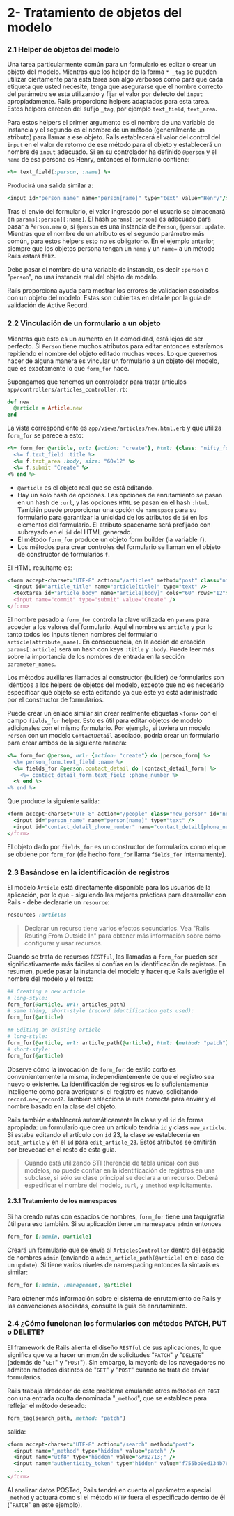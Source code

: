 # 2- Tratamiento de objetos del modelo

### 2.1 Helper de objetos del modelo

Una tarea particularmente común para un formulario es editar o crear un objeto del modelo. Mientras que los helper de la forma  `* _tag` se pueden utilizar ciertamente para esta tarea son algo verbosos como para que cada etiqueta que usted necesite, tenga que asegurarse que el nombre correcto del parámetro se esta utilizando y fijar el valor por defecto del `input` apropiadamente. Rails proporciona helpers adaptados para esta tarea. Estos helpers carecen del sufijo `_tag`, por ejemplo `text_field`, `text_area`.

Para estos helpers el primer argumento es el nombre de una variable de instancia y el segundo es el nombre de un método \(generalmente un atributo\) para llamar a ese objeto. Rails establecerá el valor del control del `input` en el valor de retorno de ese método para el objeto y establecerá un nombre de `input` adecuado. Si en su controlador ha definido `@person` y el `name` de esa persona es Henry, entonces el formulario contiene:

```ruby
<%= text_field(:person, :name) %>
```

Producirá una salida similar a:

```ruby
<input id="person_name" name="person[name]" type="text" value="Henry"/>
```

Tras el envío del formulario, el valor ingresado por el usuario se almacenará en `params[:person][:name]`. El hash `params[:person]` es adecuado para pasar a `Person.new` o, si `@person` es una instancia de `Person`, `@person.update`. Mientras que el nombre de un atributo es el segundo parámetro más común, para estos helpers esto no es obligatorio. En el ejemplo anterior, siempre que los objetos persona tengan un `name` y un `name=` a un método Rails estará feliz.

Debe pasar el nombre de una variable de instancia, es decir `:person` o "`person`", no una instancia real del objeto de modelo.

Rails proporciona ayuda para mostrar los errores de validación asociados con un objeto del modelo. Estas son cubiertas en detalle por la guía de validación de Active Record.

### 2.2 Vinculación de un formulario a un objeto

Mientras que esto es un aumento en la comodidad, está lejos de ser perfecto. Si `Person` tiene muchos atributos para editar entonces estaríamos repitiendo el nombre del objeto editado muchas veces. Lo que queremos hacer de alguna manera es vincular un formulario a un objeto del modelo, que es exactamente lo que `form_for` hace.

Supongamos que tenemos un controlador para tratar artículos `app/controllers/articles_controller.rb`:

```ruby
def new
  @article = Article.new
end
```

La vista correspondiente es `app/views/articles/new.html.erb` y que utiliza `form_for` se parece a esto:

```ruby
<%= form_for @article, url: {action: "create"}, html: {class: "nifty_form"} do |f| %>
  <%= f.text_field :title %>
  <%= f.text_area :body, size: "60x12" %>
  <%= f.submit "Create" %>
<% end %>
```

* `@article` es el objeto real que se está editando.
* Hay un solo hash de opciones. Las opciones de enrutamiento se pasan en un hash de `:url`, y las opciones `HTML` se pasan en el hash `:html`. También puede proporcionar una opción de `namespace` para su formulario para garantizar la unicidad de los atributos de `id` en los elementos del formulario. El atributo spacename será prefijado con subrayado en el `id` del HTML generado.
* El método `form_for` produce un objeto form builder \(la variable `f`\).
* Los métodos para crear controles del formulario se llaman en el objeto de constructor de formularios `f`.

El HTML resultante es:

```ruby
<form accept-charset="UTF-8" action="/articles" method="post" class="nifty_form">
  <input id="article_title" name="article[title]" type="text" />
  <textarea id="article_body" name="article[body]" cols="60" rows="12"></textarea>
  <input name="commit" type="submit" value="Create" />
</form>
```

El nombre pasado a `form_for` controla la clave utilizada en `params` para acceder a los valores del formulario. Aquí el nombre es `article` y por lo tanto todos los inputs tienen nombres del formulario `article[attribute_name]`. En consecuencia, en la acción de creación `params[:article]` será un hash con keys `:title` y `:body`. Puede leer más sobre la importancia de los nombres de entrada en la sección `parameter_names`.

Los métodos auxiliares llamados al constructor \(builder\) de formularios son idénticos a los helpers de objetos del modelo, excepto que no es necesario especificar qué objeto se está editando ya que éste ya está administrado por el constructor de formularios.

Puede crear un enlace similar sin crear realmente etiquetas `<form>` con el campo `fields_for` helper. Esto es útil para editar objetos de modelo adicionales con el mismo formulario. Por ejemplo, si tuviera un modelo `Person` con un modelo `ContactDetail` asociado, podría crear un formulario para crear ambos de la siguiente manera:

```ruby
<%= form_for @person, url: {action: "create"} do |person_form| %>
  <%= person_form.text_field :name %>
  <%= fields_for @person.contact_detail do |contact_detail_form| %>
    <%= contact_detail_form.text_field :phone_number %>
  <% end %>
<% end %>
```

Que produce la siguiente salida:

```ruby
<form accept-charset="UTF-8" action="/people" class="new_person" id="new_person" method="post">
  <input id="person_name" name="person[name]" type="text" />
  <input id="contact_detail_phone_number" name="contact_detail[phone_number]" type="text" />
</form>
```

El objeto dado por `fields_for` es un constructor de formularios como el que se obtiene por `form_for` \(de hecho `form_for` llama `fields_for` internamente\).

### 2.3 Basándose en la identificación de registros

El modelo `Article` está directamente disponible para los usuarios de la aplicación, por lo que - siguiendo las mejores prácticas para desarrollar con Rails - debe declararle un `resource`:

```ruby
resources :articles
```

> Declarar un recurso tiene varios efectos secundarios. Vea "Rails Routing From Outside In" para obtener más información sobre cómo configurar y usar recursos.

Cuando se trata de recursos `RESTful`, las llamadas a `form_for` pueden ser significativamente más fáciles si confías en la identificación de registros. En resumen, puede pasar la instancia del modelo y hacer que Rails averigüe el nombre del modelo y el resto:

```ruby
## Creating a new article
# long-style:
form_for(@article, url: articles_path)
# same thing, short-style (record identification gets used):
form_for(@article)

## Editing an existing article
# long-style:
form_for(@article, url: article_path(@article), html: {method: "patch"})
# short-style:
form_for(@article)
```

Observe cómo la invocación de `form_for` de estilo corto es convenientemente la misma, independientemente de que el registro sea nuevo o existente. La identificación de registros es lo suficientemente inteligente como para averiguar si el registro es nuevo,  solicitando `record.new_record?`. También selecciona la ruta correcta para enviar y el nombre basado en la clase del objeto.

Rails también establecerá automáticamente la clase y el `id` de forma apropiada: un formulario que crea un artículo tendría `id` y class `new_article`. Si estaba editando el artículo con `id` 23, la clase se establecería en `edit_article` y en el `id` para `edit_article_23`. Estos atributos se omitirán por brevedad en el resto de esta guía.

> Cuando está utilizando STI \(herencia de tabla única\) con sus modelos, no puede confiar en la identificación de registros en una subclase, si sólo su clase principal se declara a un recurso. Deberá especificar el nombre del modelo, `:url`, y `:method` explicitamente.

#### 2.3.1 Tratamiento de los namespaces

Si ha creado rutas con espacios de nombres, `form_for` tiene una taquigrafía útil para eso también. Si su aplicación tiene un namespace `admin` entonces

```ruby
form_for [:admin, @article]
```

Creará un formulario que se envía al `ArticlesController` dentro del espacio de nombres `admin` \(enviando a `admin_article_path(@article)` en el caso de un `update`\). Si tiene varios niveles de namespacing entonces la sintaxis es similar:

```ruby
form_for [:admin, :management, @article]
```

Para obtener más información sobre el sistema de enrutamiento de Rails y las convenciones asociadas, consulte la guía de enrutamiento.





### 2.4 ¿Cómo funcionan los formularios con métodos PATCH, PUT o DELETE?

El framework de Rails alienta el diseño `RESTful` de sus aplicaciones, lo que significa que va a hacer un montón de solicitudes "`PATCH`" y "`DELETE`" \(además de "`GET`" y "`POST`"\). Sin embargo, la mayoría de los navegadores no admiten métodos distintos de "`GET`" y "`POST`" cuando se trata de enviar formularios.

Rails trabaja alrededor de este problema emulando otros métodos en `POST` con una entrada oculta denominada "`_method`", que se establece para reflejar el método deseado:

```ruby
form_tag(search_path, method: "patch")
```

salida:

```ruby
<form accept-charset="UTF-8" action="/search" method="post">
  <input name="_method" type="hidden" value="patch" />
  <input name="utf8" type="hidden" value="&#x2713;" />
  <input name="authenticity_token" type="hidden" value="f755bb0ed134b76c432144748a6d4b7a7ddf2b71" />
  ...
</form>
```

Al analizar datos POSTed, Rails tendrá en cuenta el parámetro especial `_method`  y actuará como si el método `HTTP` fuera el especificado dentro de él \("`PATCH`" en este ejemplo\).

